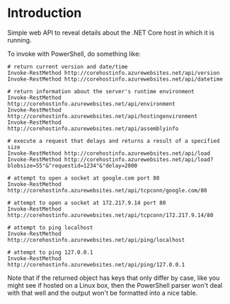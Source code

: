 # Introduction

Simple web API to reveal details about the .NET Core host in which it is running.

To invoke with PowerShell, do something like:

    # return current version and date/time
    Invoke-RestMethod http://corehostinfo.azurewebsites.net/api/version
    Invoke-RestMethod http://corehostinfo.azurewebsites.net/api/datetime

    # return information about the server's runtime environment
    Invoke-RestMethod http://corehostinfo.azurewebsites.net/api/environment
    Invoke-RestMethod http://corehostinfo.azurewebsites.net/api/hostingenvironment
    Invoke-RestMethod http://corehostinfo.azurewebsites.net/api/assemblyinfo

    # execute a request that delays and returns a result of a specified size
    Invoke-RestMethod http://corehostinfo.azurewebsites.net/api/load
    Invoke-RestMethod http://corehostinfo.azurewebsites.net/api/load?blobsize=55"&"requestid=1234"&"delay=2000

    # attempt to open a socket at google.com port 80
    Invoke-RestMethod http://corehostinfo.azurewebsites.net/api/tcpconn/google.com/80

    # attempt to open a socket at 172.217.9.14 port 80
    Invoke-RestMethod http://corehostinfo.azurewebsites.net/api/tcpconn/172.217.9.14/80

    # attempt to ping localhost
    Invoke-RestMethod http://corehostinfo.azurewebsites.net/api/ping/localhost

    # attempt to ping 127.0.0.1
    Invoke-RestMethod http://corehostinfo.azurewebsites.net/api/ping/127.0.0.1

Note that if the returned object has keys that only differ by case, like
you might see if hosted on a Linux box, then the PowerShell parser won't deal
with that well and the output won't be formatted into a nice table.